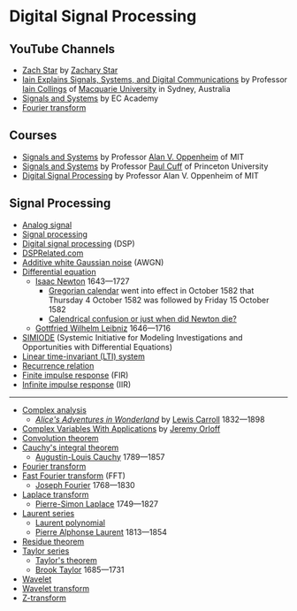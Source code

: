 # Digital Signal Processing
## YouTube Channels
* [Zach Star](https://www.youtube.com/@zachstar) by [Zachary Star](https://www.linkedin.com/in/zachary-s-777033ab/)
* [Iain Explains Signals, Systems, and Digital Communications](https://www.youtube.com/@iain_explains) by Professor [Iain Collings](https://www.iaincollings.com/) of [Macquarie University](https://en.wikipedia.org/wiki/Macquarie_University) in Sydney, Australia
* [Signals and Systems](https://www.youtube.com/playlist?app=desktop&list=PLXOYj6DUOGrrAlYxrAu5U2tteJTrSe5Gt) by EC Academy
* [Fourier transform](https://www.youtube.com/playlist?app=desktop&list=PLBlnK6fEyqRhkN2yGQpH40Pk-paIJzzvv)
## Courses
* [Signals and Systems](https://ocw.mit.edu/courses/res-6-007-signals-and-systems-spring-2011/) by Professor [Alan V. Oppenheim](https://en.wikipedia.org/wiki/Alan_V._Oppenheim) of MIT
* [Signals and Systems](https://www.princeton.edu/~cuff/ele301/index.html) by Professor [Paul Cuff](https://www.princeton.edu/~cuff/) of Princeton University
* [Digital Signal Processing](https://ocw.mit.edu/courses/res-6-008-digital-signal-processing-spring-2011/) by Professor Alan V. Oppenheim of MIT
## Signal Processing
* [Analog signal](https://en.wikipedia.org/wiki/Analog_signal)
* [Signal processing](https://en.wikipedia.org/wiki/Signal_processing)
* [Digital signal processing](https://en.wikipedia.org/wiki/Digital_signal_processing) (DSP)
* [DSPRelated.com](https://www.dsprelated.com/)
* [Additive white Gaussian noise](https://en.wikipedia.org/wiki/Additive_white_Gaussian_noise) (AWGN)
* [Differential equation](https://en.wikipedia.org/wiki/Differential_equation)
  * [Isaac Newton](https://en.wikipedia.org/wiki/Isaac_Newton) 1643&mdash;1727
    * [Gregorian calendar](https://en.wikipedia.org/wiki/Gregorian_calendar) went into effect in October 1582 that Thursday 4 October 1582 was followed by Friday 15 October 1582
    * [Calendrical confusion or just when did Newton die?](https://thonyc.wordpress.com/2015/03/20/calendrical-confusion-or-just-when-did-newton-die/)
  * [Gottfried Wilhelm Leibniz](https://en.wikipedia.org/wiki/Gottfried_Wilhelm_Leibniz) 1646&mdash;1716
* [SIMIODE](https://www.simiode.org/) (Systemic Initiative for Modeling Investigations and Opportunities with Differential Equations)
* [Linear time-invariant (LTI) system](https://en.wikipedia.org/wiki/Linear_time-invariant_system)
* [Recurrence relation](https://en.wikipedia.org/wiki/Recurrence_relation)
* [Finite impulse response](https://en.wikipedia.org/wiki/Finite_impulse_response) (FIR)
* [Infinite impulse response](https://en.wikipedia.org/wiki/Infinite_impulse_response) (IIR)
---
* [Complex analysis](https://en.wikipedia.org/wiki/Complex_analysis)
  * [*Alice's Adventures in Wonderland*](https://en.wikipedia.org/wiki/Alice%27s_Adventures_in_Wonderland) by [Lewis Carroll](https://en.wikipedia.org/wiki/Lewis_Carroll) 1832&mdash;1898
* [Complex Variables With Applications](https://ocw.mit.edu/courses/18-04-complex-variables-with-applications-spring-2018/) by [Jeremy Orloff](https://kleinex.mit.edu/directory/profile.html?pid=1369)
* [Convolution theorem](https://en.wikipedia.org/wiki/Convolution_theorem)
* [Cauchy's integral theorem](https://en.wikipedia.org/wiki/Cauchy%27s_integral_theorem)
  * [Augustin-Louis Cauchy](https://en.wikipedia.org/wiki/Augustin-Louis_Cauchy) 1789&mdash;1857
* [Fourier transform](https://en.wikipedia.org/wiki/Fourier_transform)
* [Fast Fourier transform](https://en.wikipedia.org/wiki/Fast_Fourier_transform) (FFT)
  * [Joseph Fourier](https://en.wikipedia.org/wiki/Joseph_Fourier) 1768&mdash;1830
* [Laplace transform](https://en.wikipedia.org/wiki/Laplace_transform)
  * [Pierre-Simon Laplace](https://en.wikipedia.org/wiki/Pierre-Simon_Laplace) 1749&mdash;1827
* [Laurent series](https://en.wikipedia.org/wiki/Laurent_series)
  * [Laurent polynomial](https://en.wikipedia.org/wiki/Laurent_polynomial)
  * [Pierre Alphonse Laurent](https://en.wikipedia.org/wiki/Pierre_Alphonse_Laurent) 1813&mdash;1854
* [Residue theorem](https://en.wikipedia.org/wiki/Residue_theorem)
* [Taylor series](https://en.wikipedia.org/wiki/Taylor_series)
  * [Taylor's theorem](https://en.wikipedia.org/wiki/Taylor%27s_theorem)
  * [Brook Taylor](https://en.wikipedia.org/wiki/Brook_Taylor) 1685&mdash;1731
* [Wavelet](https://en.wikipedia.org/wiki/Wavelet)
* [Wavelet transform](https://en.wikipedia.org/wiki/Wavelet_transform)
* [Z-transform](https://en.wikipedia.org/wiki/Z-transform)
